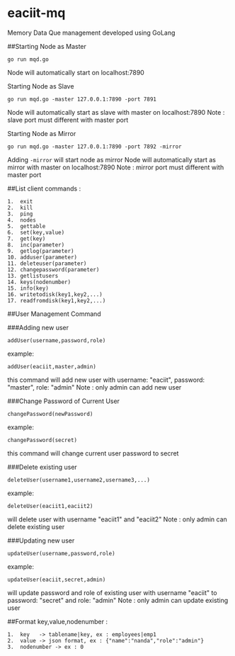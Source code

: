 # eaciit-mq
Memory Data Que management developed using GoLang

##Starting Node as Master

```
go run mqd.go 
```

Node will automatically start on localhost:7890

Starting Node as Slave

```
go run mqd.go -master 127.0.0.1:7890 -port 7891
```

Node will automatically start as slave with master on localhost:7890
Note : slave port must different with master port

Starting Node as Mirror

```
go run mqd.go -master 127.0.0.1:7890 -port 7892 -mirror
```

Adding ```-mirror``` will start node as mirror
Node will automatically start as mirror with master on localhost:7890
Note : mirror port must different with master port

##List client commands :

```
1.  exit
2.  kill
3.  ping
4.  nodes
5.  gettable
6.  set(key,value)
7.  get(key)
8.  inc(parameter)
9.  getlog(parameter)
10. adduser(parameter)
11. deleteuser(parameter)
12. changepassword(parameter)
13. getlistusers
14. keys(nodenumber)
15. info(key)
16. writetodisk(key1,key2,...)
17. readfromdisk(key1,key2,...)
```

##User Management Command

###Adding new user

``` 
addUser(username,password,role) 
```
example: 
``` 
addUser(eaciit,master,admin) 
```
this command will add new user with username: "eaciit", password: "master", role: "admin"
Note : only admin can add new user

###Change Password of Current User

``` 
changePassword(newPassword)
```
example: 
``` 
changePassword(secret)
```
this command will change current user password to secret

###Delete existing user

``` 
deleteUser(username1,username2,username3,...)
```
example: 
``` 
deleteUser(eaciit1,eaciit2) 
```
will delete user with username "eaciit1" and "eaciit2"
Note : only admin can delete existing user

###Updating new user

``` 
updateUser(username,password,role) 
```
example: 
``` 
updateUser(eaciit,secret,admin) 
```
will update password and role of existing user with username  "eaciit" to password: "secret" and role: "admin"
Note : only admin can update existing user

##Format key,value,nodenumber :

```
1.  key   -> tablename|key, ex : employees|emp1
2.  value -> json format, ex : {"name":"nanda","role":"admin"}
3.  nodenumber -> ex : 0
```
